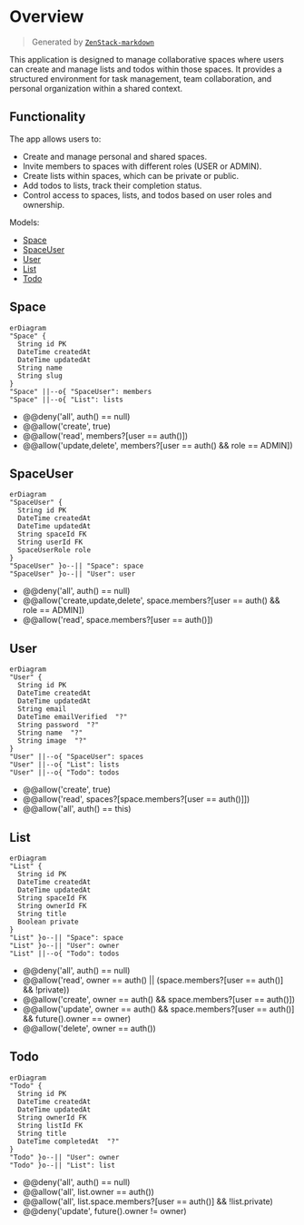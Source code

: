 # Overview

> Generated by [`ZenStack-markdown`](https://github.com/jiashengguo/zenstack-markdown)

This application is designed to manage collaborative spaces where users can create and manage lists and todos within those spaces. It provides a structured environment for task management, team collaboration, and personal organization within a shared context.

## Functionality

The app allows users to:
- Create and manage personal and shared spaces.
- Invite members to spaces with different roles (USER or ADMIN).
- Create lists within spaces, which can be private or public.
- Add todos to lists, track their completion status.
- Control access to spaces, lists, and todos based on user roles and ownership.

Models:

- [Space](#Space)
- [SpaceUser](#SpaceUser)
- [User](#User)
- [List](#List)
- [Todo](#Todo)

## Space
```mermaid
erDiagram
"Space" {
  String id PK 
  DateTime createdAt  
  DateTime updatedAt  
  String name  
  String slug  
}
"Space" ||--o{ "SpaceUser": members
"Space" ||--o{ "List": lists
```
- @@deny('all', auth() == null)
- @@allow('create', true)
- @@allow('read', members?[user == auth()])
- @@allow('update,delete', members?[user == auth() && role == ADMIN])
## SpaceUser
```mermaid
erDiagram
"SpaceUser" {
  String id PK 
  DateTime createdAt  
  DateTime updatedAt  
  String spaceId FK 
  String userId FK 
  SpaceUserRole role  
}
"SpaceUser" }o--|| "Space": space
"SpaceUser" }o--|| "User": user
```
- @@deny('all', auth() == null)
- @@allow('create,update,delete', space.members?[user == auth() && role == ADMIN])
- @@allow('read', space.members?[user == auth()])
## User
```mermaid
erDiagram
"User" {
  String id PK 
  DateTime createdAt  
  DateTime updatedAt  
  String email  
  DateTime emailVerified  "?"
  String password  "?"
  String name  "?"
  String image  "?"
}
"User" ||--o{ "SpaceUser": spaces
"User" ||--o{ "List": lists
"User" ||--o{ "Todo": todos
```
- @@allow('create', true)
- @@allow('read', spaces?[space.members?[user == auth()]])
- @@allow('all', auth() == this)
## List
```mermaid
erDiagram
"List" {
  String id PK 
  DateTime createdAt  
  DateTime updatedAt  
  String spaceId FK 
  String ownerId FK 
  String title  
  Boolean private  
}
"List" }o--|| "Space": space
"List" }o--|| "User": owner
"List" ||--o{ "Todo": todos
```
- @@deny('all', auth() == null)
- @@allow('read', owner == auth() || (space.members?[user == auth()] && !private))
- @@allow('create', owner == auth() && space.members?[user == auth()])
- @@allow('update', owner == auth() && space.members?[user == auth()] && future().owner == owner)
- @@allow('delete', owner == auth())
## Todo
```mermaid
erDiagram
"Todo" {
  String id PK 
  DateTime createdAt  
  DateTime updatedAt  
  String ownerId FK 
  String listId FK 
  String title  
  DateTime completedAt  "?"
}
"Todo" }o--|| "User": owner
"Todo" }o--|| "List": list
```
- @@deny('all', auth() == null)
- @@allow('all', list.owner == auth())
- @@allow('all', list.space.members?[user == auth()] && !list.private)
- @@deny('update', future().owner != owner)
